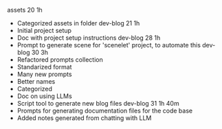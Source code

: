 assets 20 1h
- Categorized assets in folder
dev-blog 21 1h
- Initial project setup
- Doc with project setup instructions 
dev-blog 28 1h
- Prompt to generate scene for 'scenelet' project, to automate this
dev-blog 30 3h
- Refactored prompts collection
- Standarized format
- Many new prompts
- Better names
- Categorized
- Doc on using LLMs
- Script tool to generate new blog files
dev-blog 31 1h 40m
- Prompts for generating documentation files for the code base
- Added notes generated from chatting with LLM
